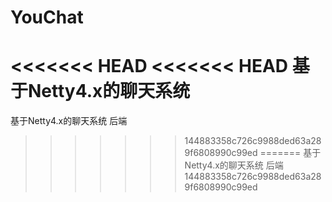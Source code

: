 # YouChat
<<<<<<< HEAD
<<<<<<< HEAD
基于Netty4.x的聊天系统
=======
基于Netty4.x的聊天系统 后端
>>>>>>> 144883358c726c9988ded63a289f6808990c99ed
=======
基于Netty4.x的聊天系统 后端
>>>>>>> 144883358c726c9988ded63a289f6808990c99ed
